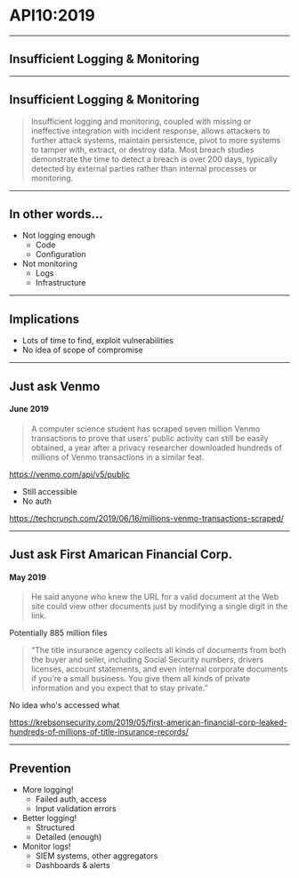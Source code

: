 # API10:2019
---
## Insufficient Logging & Monitoring

-----

## Insufficient Logging & Monitoring

> Insufficient logging and monitoring, coupled with missing or ineffective integration with incident response, allows attackers to further attack systems, maintain persistence, pivot to more systems to tamper with, extract, or destroy data. Most breach studies demonstrate the time to detect a breach is over 200 days, typically detected by external parties rather than internal processes or monitoring.

-----

## In other words...

- Not logging enough
  - Code
  - Configuration
- Not monitoring
  - Logs
  - Infrastructure

-----

## Implications

- Lots of time to find, exploit vulnerabilities
- No idea of scope of compromise

-----

## Just ask Venmo
#### June 2019

> A computer science student has scraped seven million Venmo transactions to prove that users’ public activity can still be easily obtained, a year after a privacy researcher downloaded hundreds of millions of Venmo transactions in a similar feat.

https://venmo.com/api/v5/public
- Still accessible
- No auth

https://techcrunch.com/2019/06/16/millions-venmo-transactions-scraped/

-----

## Just ask First Amarican Financial Corp.
#### May 2019

> He said anyone who knew the URL for a valid document at the Web site could view other documents just by modifying a single digit in the link.

Potentially 885 million files

> “The title insurance agency collects all kinds of documents from both the buyer and seller, including Social Security numbers, drivers licenses, account statements, and even internal corporate documents if you’re a small business. You give them all kinds of private information and you expect that to stay private.”

No idea who's accessed what

https://krebsonsecurity.com/2019/05/first-american-financial-corp-leaked-hundreds-of-millions-of-title-insurance-records/

-----

## Prevention

- More logging!
  - Failed auth, access
  - Input validation errors
- Better logging!
  - Structured
  - Detailed (enough)
- Monitor logs!
  - SIEM systems, other aggregators <!-- firewall, application, rate limiting combined -->
  - Dashboards & alerts
